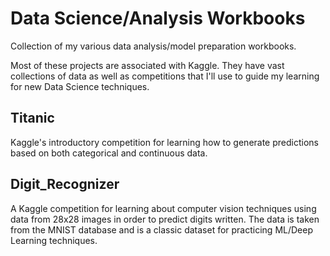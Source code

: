 # Data Science/Analysis Workbooks
Collection of my various data analysis/model preparation workbooks.

Most of these projects are associated with Kaggle. They have vast collections of data as well as competitions that I'll use to guide my learning for new Data Science techniques.

## Titanic
Kaggle's introductory competition for learning how to generate predictions based on both categorical and continuous data. 

## Digit_Recognizer
A Kaggle competition for learning about computer vision techniques using data from 28x28 images in order to predict digits written. The data is taken from the MNIST database and is a classic dataset for practicing ML/Deep Learning techniques.

